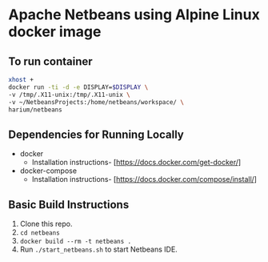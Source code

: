 # Apache Netbeans using Alpine Linux docker image


## To run container 
```bash
xhost + 
docker run -ti -d -e DISPLAY=$DISPLAY \
-v /tmp/.X11-unix:/tmp/.X11-unix \
-v ~/NetbeansProjects:/home/netbeans/workspace/ \
harium/netbeans
```

## Dependencies for Running Locally
* docker
  * Installation instructions- [https://docs.docker.com/get-docker/]
* docker-compose
  * Installation instructions- [https://docs.docker.com/compose/install/]
  
## Basic Build Instructions

1. Clone this repo.
2. `cd netbeans`
3. `docker build --rm -t netbeans .`
4. Run `./start_netbeans.sh` to start Netbeans IDE.
